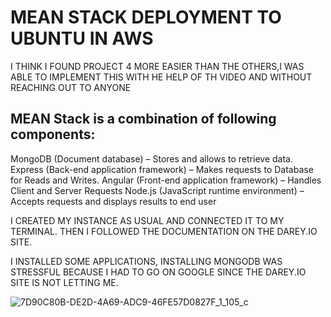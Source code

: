 
# MEAN STACK DEPLOYMENT TO UBUNTU IN AWS

I THINK I FOUND PROJECT 4 MORE EASIER THAN THE OTHERS,I WAS ABLE TO IMPLEMENT THIS WITH HE HELP OF TH VIDEO AND WITHOUT REACHING OUT TO ANYONE

## MEAN Stack is a combination of following components:
MongoDB (Document database) – Stores and allows to retrieve data.
Express (Back-end application framework) – Makes requests to Database for Reads and Writes.
Angular (Front-end application framework) – Handles Client and Server Requests
Node.js (JavaScript runtime environment) – Accepts requests and displays results to end user

I CREATED MY INSTANCE AS USUAL AND CONNECTED IT TO MY TERMINAL. THEN I FOLLOWED THE DOCUMENTATION ON THE DAREY.IO SITE.

I INSTALLED SOME APPLICATIONS, INSTALLING MONGODB WAS STRESSFUL BECAUSE I HAD TO GO ON GOOGLE SINCE THE DAREY.IO SITE IS NOT LETTING ME.

![7D90C80B-DE2D-4A69-ADC9-46FE57D0827F_1_105_c](https://github.com/Sinuel08/project-4/assets/138252849/d48decc2-ed42-4dd1-abf3-6a2f79cb30c2)
